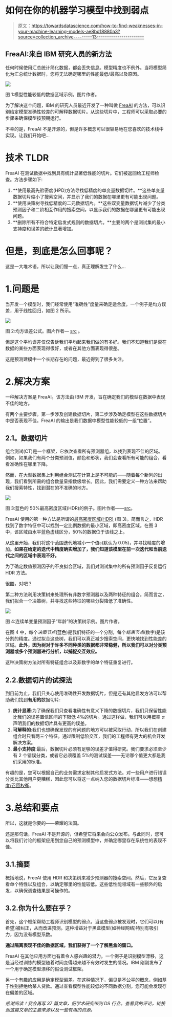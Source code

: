 # 如何在你的机器学习模型中找到弱点

> 原文：<https://towardsdatascience.com/how-to-find-weaknesses-in-your-machine-learning-models-ae8bd18880a3?source=collection_archive---------13----------------------->

## FreaAI:来自 IBM 研究人员的新方法

任何时候使用汇总统计简化数据，都会丢失信息。模型精度也不例外。当将模型简化为汇总统计数据时，您将无法确定哪里的性能最低/最高以及原因。

![](img/54d7880f77ab84605c70b6e7482cb64c.png)

图 1:模型性能较低的数据区域示例。图片作者。

为了解决这个问题，IBM 的研究人员最近开发了一种叫做 [FreaAI](https://arxiv.org/pdf/2108.05620.pdf) 的方法，可以识别给定模型准确性较差的可解释数据切片。从这些切片中，工程师可以采取必要的步骤来确保模型按预期运行。

不幸的是，FreaAI 不是开源的，但是许多概念可以很容易地在您喜欢的技术栈中实现。让我们开始吧…

# 技术 TLDR

FreaAI 在测试数据中找到具有统计显著低性能的切片。它们被返回给工程师检查。方法步骤如下:

1.  **使用最高先验密度(HPD)方法寻找低精度的单变量数据切片。**这些单变量数据切片缩小了搜索空间，并显示了我们的数据在哪里更有可能出现问题。
2.  **使用决策树寻找低精度的二元数据切片。**这些双变量数据切片减少了分类预测因子和二阶相互作用的搜索空间，以显示我们的数据在哪里更有可能出现问题。
3.  **删除所有不符合特定启发式规则的数据切片。**主要的两个是测试集的最小支持度和误差的统计显著增加。

# 但是，到底是怎么回事呢？

这是一大堆术语，所以让我们慢一点，真正理解发生了什么…

# 1.问题是

当开发一个模型时，我们经常使用“准确性”度量来确定适合度。一个例子是均方误差，用于线性回归，如图 2 所示。

![](img/70fcdfdf8e971098926c79d44a8efb43.png)

图 2:均方误差公式。图片作者— [src](https://www.probabilitycourse.com/chapter9/9_1_5_mean_squared_error_MSE.php) 。

但是这个平均误差仅仅告诉我们平均起来我们做的有多好。我们不知道我们是否在数据的某些方面表现得很好，或者在其他方面表现得很差。

这是预测建模中一个长期存在的问题，最近得到了很多关注。

# 2.解决方案

一种解决方案是 FreaAI。该方法由 IBM 开发，旨在确定我们的模型在数据中表现不佳的地方。

有两个主要步骤。第一步涉及创建数据切片，第二步涉及确定模型在这些数据切片中是否表现不佳。FreaAI 的输出是我们数据中模型性能较低的一组“位置”。

## **2.1。数据切片**

组合测试(CT)是一个框架，它依次查看所有预测器组，以找到表现不佳的区域。例如，如果我们有两个分类预测值，颜色和形状，我们会查看所有可能的组合，看看准确性在哪里下降。

然而，在大型数据集上利用组合测试在计算上是不可能的——随着每个新列的出现，我们看到所需的组合数量呈指数级增长。因此，我们需要定义一种方法来帮助我们搜索特性，找到潜在的不准确的地方。

![](img/62ce33086aa79b1c3acf0424c4e90516.png)

图 3:蓝色的 50%最高密度区域(HDR)的例子。图片作者——[src](https://mathematica.stackexchange.com/questions/173282/computing-credible-region-highest-posterior-density-from-empirical-distributio)。

FreaAI 使用的第一种方法是所谓的[最高密度区域(HDR)](https://stats.stackexchange.com/questions/148439/what-is-a-highest-density-region-hdr) (图 3)。简而言之，HDR 找到了数字特征中可以找到一定比例数据的最小区域，即高密度区域。在图 3 中，该区域由水平蓝色虚线区分，50%的数据位于该线之上。

从这里开始，我们将这个范围迭代地减小一个值ε(默认为 0.05)，并寻找精度的增加。**如果在给定的迭代中精度确实增加了，我们知道该模型在前一次迭代和当前迭代之间的区域中表现不好。**

为了确定数值预测因子的不良拟合区域，我们对测试集中的所有预测因子反复运行 HDR 方法。

很酷，对吧？

第二种方法利用决策树来处理所有非数字预测器以及两种特征的组合。简而言之，我们拟合一个决策树，并寻找这些特征的哪些分裂降低了准确性。

![](img/7340db15eacfef257208f98db497281a.png)

图 4:连续单变量预测因子“年龄”的决策树示例。图片作者。

在图 4 中，每个*决策节点*(蓝色)是我们特征的一个分割，每个*结束节点*(数字)是该分割的精度。通过拟合这些树，我们可以真正减少搜索空间，更快地找到性能差的区域。**此外，因为树对于许多不同种类的数据都非常稳健，所以我们可以对分类预测器或多个预测器进行分析，以捕捉交互效应。**

这种决策树方法对所有特征组合以及非数字的单个特征重复进行。

## 2.2.数据切片的试探法

到目前为止，我们只关心使用准确性开发数据切片，但是还有其他启发方法可以帮助我们找到**有用的**数据切片:

1.  **统计显著**:为了确保我们只查看准确性有意义下降的数据切片，我们只保留性能比我们的误差置信区间的下限低 4%的切片。通过这样做，我们可以用概率 *α* 声明我们的数据切片具有更高的误差。
2.  **可解释的**:我们也想确保发现的有问题的地方可以被采取行动，所以我们在创建组合时只看两三个特征。通过限制低阶交互，我们的工程师有更大的机会开发解决方案。
3.  **最小支持度**:最后，数据切片必须有足够的误差才值得研究。我们要求必须至少有 2 个错误分类，或者它必须覆盖 5%的测试误差——无论哪个值更大都是我们采用的标准。

有趣的是，您可以根据自己的业务需求定制其他启发式方法。对一些用户进行错误分类比其他用户更糟糕，因此您可以将这一点纳入您的数据切片标准——想想[精度/召回权衡](/accuracy-precision-recall-or-f1-331fb37c5cb9)。

# 3.总结和要点

所以，这就是你要的——荣耀的法国。

还是那句话，FreaAI 不是开源的，但希望它将来会向公众发布。与此同时，您可以将我们讨论的框架应用到您自己的预测模型中，并确定哪里存在系统性的表现不佳。

## 3.1.摘要

概括地说，FreeAI 使用 HDR 和决策树来减少预测器的搜索空间。然后，它反复查看单个特性以及组合，以确定哪里的性能较低。这些低性能领域有一些额外的启发，以确保调查结果是可操作的。

## 3.2.你为什么要在乎？

首先，这个框架帮助工程师识别模型的弱点。当这些弱点被发现时，它们可以(有希望)被纠正，从而改进预测。这种增益对于黑盒模型(如神经网络)特别有吸引力，因为没有模型系数。

**通过隔离表现不佳的数据区域，我们获得了一个了解黑盒的窗口。**

FreaAI 在其他应用方面也有着令人感兴趣的潜力。一个例子是识别模型漂移，这是当经过训练的模型随着时间变得越来越不有效时发生的情况。IBM 刚刚发布了一个用于确定模型漂移的假设测试框架。

另一个有趣的应用是确定模型偏差。在这种情况下，偏见是不公平的概念，例如基于性别拒绝给某人贷款。通过查看模型性能较低的不同数据分割，您可能会发现存在偏差的区域。

*感谢阅读！我会再写 37 篇文章，把学术研究带到 DS 行业。查看我的评论，链接到这篇文章的主要来源以及一些有用的资源。*